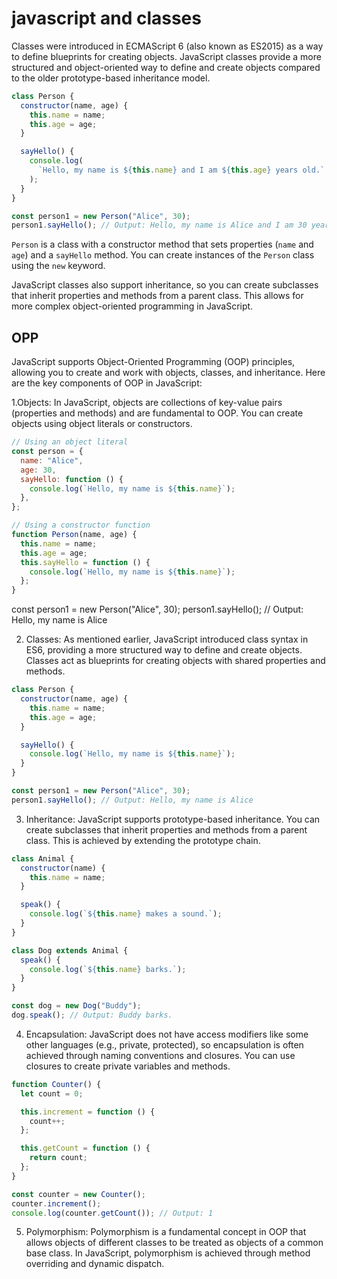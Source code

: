 # javascript and classes

Classes were introduced in ECMAScript 6 (also known as ES2015) as a way to define blueprints for creating objects. JavaScript classes provide a more structured and object-oriented way to define and create objects compared to the older prototype-based inheritance model.

```javascript
class Person {
  constructor(name, age) {
    this.name = name;
    this.age = age;
  }

  sayHello() {
    console.log(
      `Hello, my name is ${this.name} and I am ${this.age} years old.`
    );
  }
}

const person1 = new Person("Alice", 30);
person1.sayHello(); // Output: Hello, my name is Alice and I am 30 years old.
```

`Person` is a class with a constructor method that sets properties (`name` and `age`) and a `sayHello` method. You can create instances of the `Person` class using the `new` keyword.

JavaScript classes also support inheritance, so you can create subclasses that inherit properties and methods from a parent class. This allows for more complex object-oriented programming in JavaScript.

## OPP

JavaScript supports Object-Oriented Programming (OOP) principles, allowing you to create and work with objects, classes, and inheritance. Here are the key components of OOP in JavaScript:

1.Objects: In JavaScript, objects are collections of key-value pairs (properties and methods) and are fundamental to OOP. You can create objects using object literals or constructors.

```javascript
// Using an object literal
const person = {
  name: "Alice",
  age: 30,
  sayHello: function () {
    console.log(`Hello, my name is ${this.name}`);
  },
};

// Using a constructor function
function Person(name, age) {
  this.name = name;
  this.age = age;
  this.sayHello = function () {
    console.log(`Hello, my name is ${this.name}`);
  };
}
```

const person1 = new Person("Alice", 30);
person1.sayHello(); // Output: Hello, my name is Alice

2. Classes: As mentioned earlier, JavaScript introduced class syntax in ES6, providing a more structured way to define and create objects. Classes act as blueprints for creating objects with shared properties and methods.

```javascript
class Person {
  constructor(name, age) {
    this.name = name;
    this.age = age;
  }

  sayHello() {
    console.log(`Hello, my name is ${this.name}`);
  }
}

const person1 = new Person("Alice", 30);
person1.sayHello(); // Output: Hello, my name is Alice
```

3. Inheritance: JavaScript supports prototype-based inheritance. You can create subclasses that inherit properties and methods from a parent class. This is achieved by extending the prototype chain.

```javascript
class Animal {
  constructor(name) {
    this.name = name;
  }

  speak() {
    console.log(`${this.name} makes a sound.`);
  }
}

class Dog extends Animal {
  speak() {
    console.log(`${this.name} barks.`);
  }
}

const dog = new Dog("Buddy");
dog.speak(); // Output: Buddy barks.
```

4. Encapsulation: JavaScript does not have access modifiers like some other languages (e.g., private, protected), so encapsulation is often achieved through naming conventions and closures. You can use closures to create private variables and methods.

```javascript
function Counter() {
  let count = 0;

  this.increment = function () {
    count++;
  };

  this.getCount = function () {
    return count;
  };
}

const counter = new Counter();
counter.increment();
console.log(counter.getCount()); // Output: 1
```

5. Polymorphism: Polymorphism is a fundamental concept in OOP that allows objects of different classes to be treated as objects of a common base class. In JavaScript, polymorphism is achieved through method overriding and dynamic dispatch.
